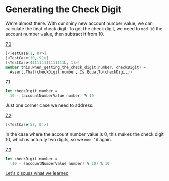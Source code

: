 # Generating the Check Digit

We're almost there. With our shiny new account number value, we can calculate the final check digit. To get the check digit, we need to `mod 10` the account number value, then subtract it from 10.

[7.0](compare/step-6-4..step-7-0)
```fsharp
[<TestCase(1, 8)>]
[<TestCase(10, 9)>]
[<TestCase(411111111111111L, 1)>]
member this.when_getting_the_check_digit(number, checkDigit) =
  Assert.That(checkDigit number, Is.EqualTo(checkDigit))
```

[7.1](compare/step-7.0..step-7.1)
```fsharp
let checkDigit number =
  10 - (accountNumberValue number) % 10
```

Just one corner case we need to address.

[7.2](compare/step-7-1..step-7-2)
```fsharp
[<TestCase(57, 0)>]
```

In the case where the account number value is 0, this makes the check digit 10, which is actually two digits, so we `mod 10` again.

[7.3](compare/step-7-2..step-7-3)
```fsharp
let checkDigit number =
  (10 - (accountNumberValue number) % 10) % 10
```

[Let's discuss what we learned](step-8.md)
